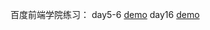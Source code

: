 百度前端学院练习：
day5-6
 [demo](https://github.com/uuhh25/-/day5-6/position.html)
day16
[demo](https://github.com/uuhh25/-/day16/resume.html)
